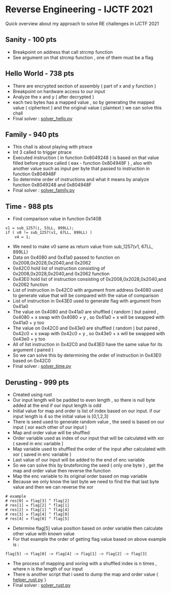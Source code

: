 # Reverse Engineering - IJCTF 2021
Quick overview about my approach to solve RE challenges in IJCTF 2021
## Sanity - 100 pts
- Breakpoint on address that call strcmp function
- See argument on that strcmp function , one of them must be a flag
## Hello World - 738 pts
- There are encrypted section of assembly ( part of x and y function )
- Breakpoint on hardware access to our input
- Analyze the x and y ( after decrypted )
- each two bytes has a mapped value , so by generating the mapped value ( ciphertext ) and the original value ( plaintext ) we can solve this chall
- Final solver : [solver_hello.py](IJCTF2021/solver_hello.py)
## Family - 940 pts
- This chall is about playing with ptrace
- Int 3 called to trigger ptrace
- Executed instruction ( in function 0x8049248 ) is based on that value filled before ptrace called ( eax - function 0x804948F ) , also with another value such as input per byte that passed to instruction in function 0x804948F
- So determine order of instructions and what it means by analyze function 0x8049248 and 0x804948F
- Final solver : [solver_family.py](IJCTF2021/solver_family.py)
## Time - 988 pts
- Find comparison value in function 0x140B
```
v1 = sub_1257(i, 53LL, 899LL);
if ( v0 != sub_1257(v1, 67LL, 899LL) )
	v4 = 1;
```
- We need to make v0 same as return value from sub_1257(v1, 67LL, 899LL)
- Data on 0x4080 and 0x41a0 passed to function on 0x2008,0x2028,0x2040,and 0x2062
- 0x42C0 hold list of instruction consisting of 0x2008,0x2028,0x2040,and 0x2062 function
- 0x43E0 hold list of instruction consisting of 0x2008,0x2028,0x2040,and 0x2062 function
- List of instruction in 0x42C0 with argument from address 0x4080 used to generate value that will be compared with the value of comparison
- List of instruction in 0x43E0 used to generate flag with argument from 0x41a0
- The value on 0x4080 and 0x41a0 are shuffled ( random ) but paired , 0x4080 + x swap with 0x4080 + y , so 0x41a0 + x will be swapped with 0x41a0 + y too
- The value on 0x42C0 and 0x43e0 are shuffled ( random ) but paired , 0x42c0 + x swap with 0x42c0 + y , so 0x43e0 + x will be swapped with 0x43e0 + y too
- All of list instruction in 0x42C0 and 0x43E0 have the same value for its argument ( paired )
- So we can solve this by determining the order of instruction in 0x43E0 based on 0x42C0
- Final solver : [solver_time.py](IJCTF2021/solver_time.py)
## Derusting - 999 pts
- Created using rust 
- Our input length will be padded to even length , so there is null byte added at the end if our input length is odd
- Initial value for map and order is list of index based on our input. if our input length is 4 so the initial value is [0,1,2,3]
- There is seed used to generate random value , the seed is based on our input ( xor each other of our input )
- Map and order value will be shuffled
- Order variable used as index of our input that will be calculated with xor ( saved in enc variable )
- Map variable used to shuffled the order of the input after calculated with xor ( saved in enc variable )
- Last value of our input will be added to the end of enc variable
- So we can solve this by bruteforcing the seed ( only one byte ) , get the map and order value then reverse the function
- Map the enc variable to its original order based on map variable
- Because we only know the last byte we need to find the that last byte value and then we can reverse the xor
```
# example
# res[0] = flag[3] ^ flag[2]
# res[1] = flag[2] ^ flag[1]
# res[2] = flag[1] ^ flag[4]
# res[3] = flag[4] ^ flag[0]
# res[4] = flag[0] ^ flag[5]
```
- Determine flag[5] value position based on order variable then calculate other value with known value
- For that example the order of getting flag value based on above example is :
 ```
 flag[5] -> flag[0] -> flag[4] -> flag[1] -> flag[2] -> flag[3]
 ```
 - The process of mapping and xoring with a shuffled index is n times , where n is the length of our input
 - There is another script that i used to dump the map and order value ( [helper_rust.py](IJCTF2021/helper_rust.py) )
 - Final solver : [solver_rust.py](IJCTF2021/solver_rust.py)
